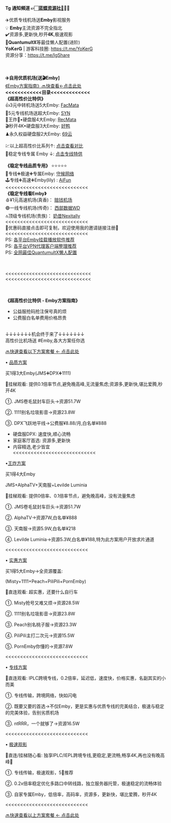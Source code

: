 **Tg 通知頻道 👉🏻[蓝蝶资源社🦋](https://t.me/lgShare/132)👈🏻**<br>
<br>
✈️优质专线机场送𝐄𝐦𝐛𝐲影视服务<br>
💡 𝐄𝐦𝐛𝐲主流资源不完全指北<br>
✔️资源多,更新快,秒开𝟒𝐊,极速观影<br>
🦋𝐐𝐮𝐚𝐧𝐭𝐮𝐦𝐮𝐥𝐭𝐗等最佳懒人配置(进阶)<br>
𝐘𝐨𝐊𝐞𝐫𝐆 | 游客科技圈: https://t.me/YoKerG<br>
资源分享：https://t.me/lgShare<br>
<br>
<br>
<br>
**✈️自用优质机场[送🎬Emby]**
<br>
[《Emby方案指南》🔜快查看←点击此处](https://t.me/lgShare/132)<br>
**<<<<<<<<<<<<目录<<<<<<<<<<<<<**<br>
**《超高性价比特供》** <br>
👍3元中转机场送5大Emby: [FacMata](https://t.me/lgShare/127)  <br>
🌟5元专线机场送超大Emby: [SYN](https://t.me/lgShare/128) <br>
💯王炸💯•硬盘服4大Emby: [RecMata](https://t.me/lgShare/126) <br>
🎬秒开4K•硬盘服3大Emby: [好鸭](https://t.me/lgShare/125) <br>
♟永久权益硬盘服2大Emby: [69云](https://t.me/lgShare/138) <br>
 <br>
💹以上超高性价比系列↑: [点击查看对比](https://t.me/lgShare/122) <br>
🦋稳定专线专属 Emby ↓: [点击专线特供](https://t.me/lgShare/136) <br>
 <br>
**《稳定专线品质专用》**   ⭐️⭐️⭐️⭐️⭐️ <br>
🥊专线➕极速➕专属Emby: [守候网络](https://t.me/lgShare/129) <br>
🕹专线➕高速➕Emby(lily) : [AiFun](https://t.me/lgShare/129) <br>
<<<<<<<<<<<<<<<<<<<<<<<<<<<< <br>
**《稳定专线看Emby》** <br>
🩸¥1元高速机场(真香)： [赔钱机场](https://t.me/lgShare/124) <br>
🟣一线专线机场(传奇)： [西部数据WD](https://t.me/lgShare/123) <br>
🔝顶级专线机场(贵族)： [奶昔Nexitally](https://t.me/lgShare/123) <br>
<<<<<<<<<<<<<<<<<<<<<<<<<<<< <br>
🎫优惠码直接点击即可复制，欢迎使用我的邀请链接注册👏 <br>
<<<<<<<<<<<<<<<<<<<<<<<<<<<< <br>
PS: [各平台Emby挂载播放软件推荐](https://t.me/lgShare/121) <br>
PS: [各平台VPN代理客户端整理推荐](https://t.me/lgShare/97) <br>
PS: [全网最佳QuantumultX懒人配置](https://t.me/lgShare/150) <br>


<br>
<br>
<<<<<<<<<<<<<<<<<<<<<<<<<<<<<<br>
<<<<<<<<<<<<<<<<<<<<<<<<<<<<<<br>
<br>
<br>


**《超高性价比特供 - Emby方案指南》** 
<br>
 - 公益服抢码抢注保号真的烦<br>
 - 公费服白名单费用价格昂贵<br>
<br>
↓↓↓↓↓↓↓机会终于来了↓↓↓↓↓↓↓<br>
高性价比机场送 #Emby,各大方案任你选<br>

[🔜快速查看以下方案套餐 ← 点击此处](https://t.me/lgShare/122)

• [品质方案](https://t.me/lgShare/125)

买1得3大Emby(JMS➕DPX➕1111) 

👀挂梯观看: 提供0.1倍率节点,避免晚高峰,无流量焦虑;资源多,更新快,堪比爱腾,秒开4K

①. JMS卷毛鼠封车巨头→资源51.7W

②. 1111别名垃圾影音→资源23.8W

③. DPX飞跃地平线→公费服¥8.88/月,白名单¥888

   - 硬盘服DPX: 速度快,顺心流畅
   - 家庭客厅首选: 资源多,更新快
   - 内容精选,老少皆宜<br>
<<<<<<<<<<<<<<<<<<<<<<<<<<<<<br>

•[王炸方案](https://t.me/lgShare/126)

买1得4大Emby

JMS+AlphaTV+天南服+Levilde Luminia

👀挂梯观看: 提供0倍率、0.1倍率节点，避免晚高峰，没有流量焦虑

①. JMS卷毛鼠封车巨头→资源51.7W

②. AlphaTV→资源7W,白名单¥888

③. 天南服→资源5.9W,白名单¥218

④. Levilde Luminia→资源5.3W,白名单¥188,特为此方案用户开放求片通道

<<<<<<<<<<<<<<<<<<<<<<<<<<<<

• [实惠方案](https://t.me/lgShare/127)

买1得5大Emby→全资源覆盖:

(Misty+1111+Peach+PiliPili+PornEmby)

👀直连观看: 超实惠，还要什么自行车

①. Misty抢号又难又烦→资源28.5W

②. 1111别名垃圾影音→资源23.8W

③. Peach别名桃子服→资源23.3W

④. PiliPili主打二次元→资源15.5W

⑤. PornEmby你懂的→资源7.8W

<<<<<<<<<<<<<<<<<<<<<<<<<<<<

• [专线方案](https://t.me/lgShare/128)

👀直连观看: IPLC跨境专线，0.2倍率，延迟低，速度快，价格实惠，名副其实的小而美

①. 专线传输，跨境网络，快如闪电

②. 既要又要的首选→不仅Emby，更是实惠与优质专线的完美结合，极速与稳定的完美体验，告别劣质机场

③. ntRRR，一个就够了→资源16.5W

<<<<<<<<<<<<<<<<<<<<<<<<<<<<

• [极速观影](https://t.me/lgShare/129)

👀直连/挂梯随心看: 独享IPLC/IEPL跨境专线,更稳定,更流畅,畅享4K,再也没有晚高峰💯

①. 专线传输，极速观影，5🌟推荐

②. 0.2x倍率稳定优化多路口中转线路，独立服务器托管，极速稳定的流畅体验

③. 自家专属Emby，低倍率，高码率，资源多，更新快，堪比爱腾，秒开4K

<<<<<<<<<<<<<<<<<<<<<<<<<<<<

[🔜快速查看以上方案套餐 ← 点击此处](https://t.me/lgShare/122)
